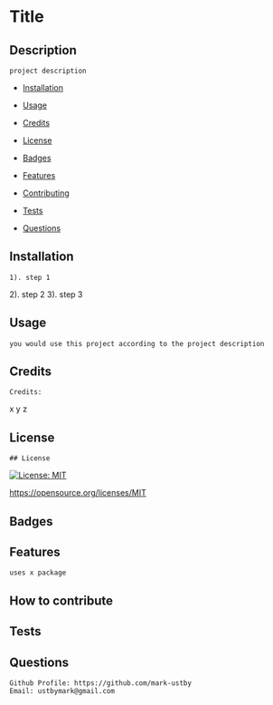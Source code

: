 # Title
## Description
    project description
    
- [Installation](#installation)

- [Usage](#usage)

- [Credits](#credits)

- [License](#license)

- [Badges](#badges)

- [Features](#features)

- [Contributing](#contributing)

- [Tests](#tests)

- [Questions](#questions)


    
## Installation
    1). step 1
2). step 2 
3). step 3
## Usage
    you would use this project according to the project description
## Credits
    Credits:
x
y
z
## License
    ## License

  [![License: MIT](https://img.shields.io/badge/License-MIT-yellow.svg)](https://opensource.org/licenses/MIT)

  https://opensource.org/licenses/MIT

## Badges
    
## Features
    uses x package
## How to contribute
    
## Tests
    
## Questions
    Github Profile: https://github.com/mark-ustby
    Email: ustbymark@gmail.com



  
